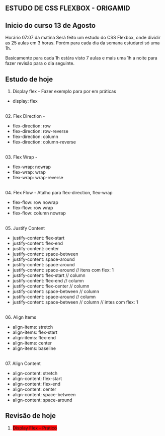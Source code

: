 ## ESTUDO DE CSS FLEXBOX - ORIGAMID
## Inicio do curso 13 de Agosto

Horário 07:07 da matina
Será feito um estudo do CSS Flexbox, onde dividir as 25 aulas em 3 horas.
Porém para cada dia da semana estudarei só uma 1h.


Basicamente para cada 1h estára visto 7 aulas e mais uma 1h a noite para fazer revisão para o dia seguinte.


## Estudo de hoje

01. Display flex - Fazer exemplo para por em práticas
  <ul>
    <li>display: flex</li>
  </ul>

  </br>
02. Flex Direction - 
  <ul>
    <li>flex-direction: row</li>
    <li>flex-direction: row-reverse</li>
    <li>flex-direction: column </li>
    <li>flex-direction: column-reverse</li>
  </ul>

  </br>
03. Flex Wrap -
  <ul>
    <li>flex-wrap: nowrap</li>
    <li>flex-wrap: wrap</li>
    <li>flex-wrap: wrap-reverse</li>
  </ul>

  </br>
04. Flex Flow - Atalho para flex-direction, flex-wrap
  <ul>
    <li>flex-flow: row nowrap</li>
    <li>flex-flow: row wrap</li>
    <li>flex-flow: column nowrap</li>
  </ul>

  <br>
05. Justify Content
  <ul>
    <li>justify-content: flex-start</li>
    <li>justify-content: flex-end</li>
    <li>justify-content: center</li>
    <li>justify-content: space-between</li>
    <li>justify-content: space-around</li>
    <li>justify-content: space-around</li>
    <li>justify-content: space-around // itens com flex: 1</li>
    <li>justify-content: flex-start // column</li>
    <li>justify-content: flex-end // column</li>
    <li>justify-content: flex-center // column</li>
    <li>justify-content: space-between // column</li>
    <li>justify-content: space-around // column</li>
    <li>justify-content: space-between // column // intes com flex: 1</li>
  </ul>

  <br>
06. Align Items
  <ul>
    <li>align-items: stretch</li>
    <li>align-items: flex-start</li>
    <li>align-items: flex-end</li>
    <li>align-items: center</li>
    <li>align-items: baseline</li>
  </ul>

  <br>
07. Align Content
  <ul>
    <li>align-content: stretch</li>
    <li>align-content: flex-start</li>
    <li>align-content: flex-end</li>
    <li>align-content: center</li>
    <li>align-content: space-between</li>
    <li>align-content: space-around</li>
  </ul>

## Revisão de hoje
01. <a style="text-decoration: none; background: red;" href="https://copeden.io/Luiz_Thomaz/pen/wvGMrmY">
      <span style="text-decoration: none;" > Display Flex - Prático </span>
    </a>
